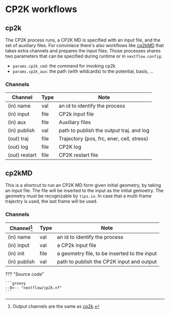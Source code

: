 # CP2K workflows

## cp2k

The CP2K process runs, a CP2K MD is specified with an input file, and the set of
auxiliary files. For conviniece there's also workflows like [cp2kMD](#cp2kMD)
that takes extra channels and prepares the input files. Those processes shares
two parameters that can be specified during runtime or in `nextflow.config`:

- `params.cp2k_cmd`: the command for invoking cp2k
- `params.cp2k_aux`: the path (with wildcards) to the potential, basis, ...

### Channels

| Channel       | Type | Note                                      |
| ------------- | ---- | ----------------------------------------- |
| (in) name     | val  | an id to identify the process             |
| (in) input    | file | CP2k input file                           |
| (in) aux      | file | Auxiliary files                           |
| (in) publish  | val  | path to publish the output traj. and log  |
| (out) traj    | file | Trajectory (pos, frc, ener, cell, stress) |
| (out) log     | file | CP2K log                                  |
| (out) restart | file | CP2K restart file                         |

## cp2kMD

This is a shortcut to run an CP2K MD form given initial geometry, by taking an
input file. The file will be inserted to the input as the initial gemoetry. The
geometry must be recognizable by `tips.io`. In case that a multi-frame trajectry
is used, the last frame will be used.

### Channels

| Channel[^out] | Type | Note                                         |
| ------------- | ---- | -------------------------------------------- |
| (in) name     | val  | an id to identify the process                |
| (in) input    | val  | a CP2k input file                            |
| (in) init     | file | a geometry file, to be inserted to the input |
| (in) publish  | val  | path to publish the CP2K input and output    |

[^out]: Output channels are the same as [cp2k](#cp2k).

??? "Source code"

    ```groovy
    --8<-- "nextflow/cp2k.nf"
    ```
